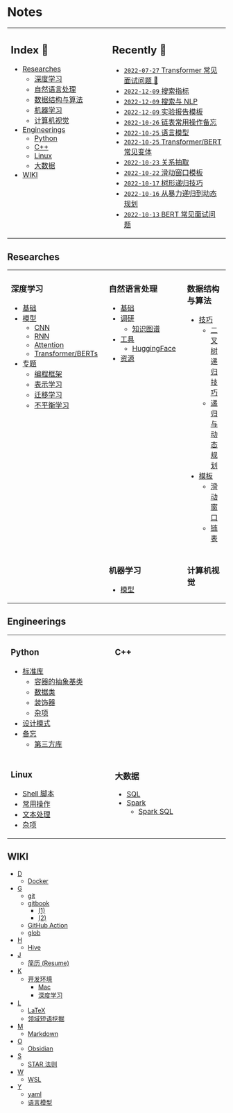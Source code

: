 Notes
===

<table>
<tr>
<td valign="top" width="1000">

<!-- omit in toc -->
## Index 📑

<!-- TOC -->
- [Researches](#researches)
    - [深度学习](#深度学习)
    - [自然语言处理](#自然语言处理)
    - [数据结构与算法](#数据结构与算法)
    - [机器学习](#机器学习)
    - [计算机视觉](#计算机视觉)
- [Engineerings](#engineerings)
    - [Python](#python)
    - [C++](#c)
    - [Linux](#linux)
    - [大数据](#大数据)
- [WIKI](#wiki)
<!-- TOC -->

</td>
<td valign="top" width="1000">

<!-- omit in toc -->
## Recently 📖
<!--START_SECTION:recent-->

- [`2022-07-27` Transformer 常见面试问题 📌](_archives/2022/05/Transformer常见面试问题.md)
- [`2022-12-09` 搜索指标](_archives/2022/12/搜索指标.md)
- [`2022-12-09` 搜索与 NLP](_archives/2022/12/搜索与NLP.md)
- [`2022-12-09` 实验报告模板](_archives/2022/12/实验报告模板.md)
- [`2022-10-26` 链表常用操作备忘](_archives/2022/10/链表模板.md)
- [`2022-10-25` 语言模型](_archives/2022/10/语言模型.md)
- [`2022-10-25` Transformer/BERT 常见变体](_archives/2022/10/Transformer系列模型.md)
- [`2022-10-23` 关系抽取](_archives/2022/10/关系抽取.md)
- [`2022-10-22` 滑动窗口模板](_archives/2022/10/滑动窗口模板.md)
- [`2022-10-17` 树形递归技巧](_archives/2022/10/树形递归技巧.md)
- [`2022-10-16` 从暴力递归到动态规划](_archives/2022/10/从暴力递归到动态规划.md)
- [`2022-10-13` BERT 常见面试问题](_archives/2022/05/BERT常见面试问题.md)


<!--END_SECTION:recent-->

</td>
</tr>
</table>


<!--START_SECTION:notes-->

## Researches

<table>
<tr>
<td rowspan="3" valign="top" width="1000">

### 深度学习
- [基础](010-深度学习.md#基础)
- [模型](010-深度学习.md#模型)
    - [CNN](010-深度学习.md#cnn)
    - [RNN](010-深度学习.md#rnn)
    - [Attention](010-深度学习.md#attention)
    - [Transformer/BERTs](010-深度学习.md#transformerberts)
- [专题](010-深度学习.md#专题)
    - [编程框架](010-深度学习.md#编程框架)
    - [表示学习](010-深度学习.md#表示学习)
    - [迁移学习](010-深度学习.md#迁移学习)
    - [不平衡学习](010-深度学习.md#不平衡学习)

</td>
<td valign="top" width="1000">

### 自然语言处理
- [基础](030-自然语言处理.md#基础)
- [调研](030-自然语言处理.md#调研)
    - [知识图谱](030-自然语言处理.md#知识图谱)
- [工具](030-自然语言处理.md#工具)
    - [HuggingFace](030-自然语言处理.md#huggingface)
- [资源](030-自然语言处理.md#资源)

</td>
<td valign="top" width="1000">

### 数据结构与算法
- [技巧](000-数据结构与算法.md#技巧)
    - [二叉树递归技巧](000-数据结构与算法.md#二叉树递归技巧)
    - [递归与动态规划](000-数据结构与算法.md#递归与动态规划)
- [模板](000-数据结构与算法.md#模板)
    - [滑动窗口](000-数据结构与算法.md#滑动窗口)
    - [链表](000-数据结构与算法.md#链表)

</td>
</tr>

<tr></tr>

<tr>
<td valign="top" width="1000">

### 机器学习
- [模型](020-机器学习.md#模型)

</td>
<td valign="top" width="1000">

### 计算机视觉


</td>
</tr>

</table>


## Engineerings
<table>
<tr>
<td valign="top" width="1000">

### Python
- [标准库](110-Python.md#标准库)
    - [容器的抽象基类](110-Python.md#容器的抽象基类)
    - [数据类](110-Python.md#数据类)
    - [装饰器](110-Python.md#装饰器)
    - [杂项](110-Python.md#杂项)
- [设计模式](110-Python.md#设计模式)
- [备忘](110-Python.md#备忘)
    - [第三方库](110-Python.md#第三方库)

</td>
<td valign="top" width="1000">

### C++


</td>
</tr>

<tr></tr>

<tr>
<td valign="top" width="1000">

### Linux
- [Shell 脚本](210-Linux.md#shell-脚本)
- [常用操作](210-Linux.md#常用操作)
- [文本处理](210-Linux.md#文本处理)
- [杂项](210-Linux.md#杂项)

</td>
<td valign="top" width="1000">

### 大数据
- [SQL](220-大数据.md#sql)
- [Spark](220-大数据.md#spark)
    - [Spark SQL](220-大数据.md#spark-sql)

</td>
</tr>
</table>


## WIKI
- [D](999-WIKI.md#d)
    - [Docker](999-WIKI.md#docker)
- [G](999-WIKI.md#g)
    - [git](999-WIKI.md#git)
    - [gitbook](999-WIKI.md#gitbook)
        - [(1)](999-WIKI.md#1)
        - [(2)](999-WIKI.md#2)
    - [GitHub Action](999-WIKI.md#github-action)
    - [glob](999-WIKI.md#glob)
- [H](999-WIKI.md#h)
    - [Hive](999-WIKI.md#hive)
- [J](999-WIKI.md#j)
    - [简历 (Resume)](999-WIKI.md#简历-resume)
- [K](999-WIKI.md#k)
    - [开发环境](999-WIKI.md#开发环境)
        - [Mac](999-WIKI.md#mac)
        - [深度学习](999-WIKI.md#深度学习)
- [L](999-WIKI.md#l)
    - [LaTeX](999-WIKI.md#latex)
    - [领域短语挖掘](999-WIKI.md#领域短语挖掘)
- [M](999-WIKI.md#m)
    - [Markdown](999-WIKI.md#markdown)
- [O](999-WIKI.md#o)
    - [Obsidian](999-WIKI.md#obsidian)
- [S](999-WIKI.md#s)
    - [STAR 法则](999-WIKI.md#star-法则)
- [W](999-WIKI.md#w)
    - [WSL](999-WIKI.md#wsl)
- [Y](999-WIKI.md#y)
    - [yaml](999-WIKI.md#yaml)
    - [语言模型](999-WIKI.md#语言模型)

<!--END_SECTION:notes-->
